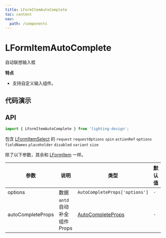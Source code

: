 ```yaml
---
title: LFormItemAutoComplete
toc: content
nav:
  path: /components
---
```


# LFormItemAutoComplete

自动联想输入框

**特点**

- 支持自定义输入组件。

## 代码演示

<code src='./demos/demo.tsx'></code>

## API

```ts
import { LFormItemAutoComplete } from 'lighting-design';
```

包含 [LFormItemSelect](/components/form-item-select#api) 的 `request` `requestOptions` `spin` `actionRef` `options` `fieldNames` `placeholder` `disabled` `variant` `size`

除了以下参数，其余和 [LFormItem](/components/form-item) 一样。

| 参数              | 说明                     | 类型                                                                    | 默认值 |
| ----------------- | ------------------------ | ----------------------------------------------------------------------- | ------ |
| options           | 数据                     | `AutoCompleteProps['options']`                                          | `-`    |
| autoCompleteProps | `antd`自动补全组件 Props | [AutoCompleteProps](https://ant.design/components/auto-complete-cn#api) | `-`    |
